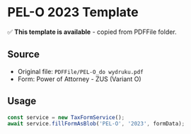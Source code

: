 # PEL-O 2023 Template

✅ **This template is available** - copied from PDFFile folder.

## Source
- Original file: `PDFFile/PEL-O_do wydruku.pdf`
- Form: Power of Attorney - ZUS (Variant O)

## Usage
```typescript
const service = new TaxFormService();
await service.fillFormAsBlob('PEL-O', '2023', formData);
```
